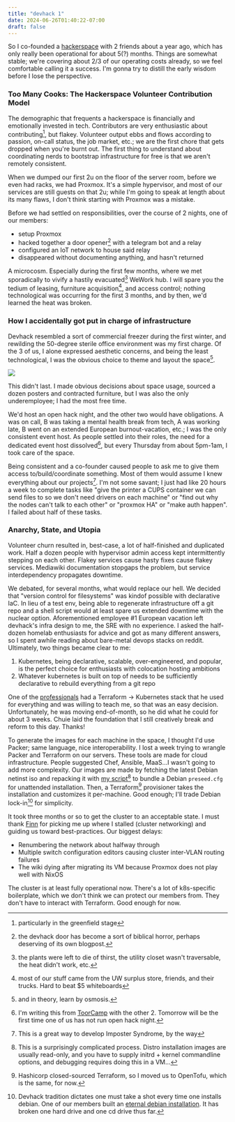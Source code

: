 ```yaml
---
title: "devhack 1"
date: 2024-06-26T01:40:22-07:00
draft: false
---
```


So I co-founded a [hackerspace](https://devhack.net) with 2 friends about a year ago, which has only really been operational for about 5(?) months. Things are somewhat stable; we're covering about 2/3 of our operating costs already, so we feel comfortable calling it a success. I'm gonna try to distill the early wisdom before I lose the perspective.

### Too Many Cooks: The Hackerspace Volunteer Contribution Model

The demographic that frequents a hackerspace is financially and emotionally invested in tech. Contributors are very enthusiastic about contributing[^1], but flakey. Volunteer output ebbs and flows according to passion, on-call status, the job market, etc.; we are the first chore that gets dropped when you're burnt out. The first thing to understand about coordinating nerds to bootstrap infrastructure for free is that we aren't remotely consistent.

When we dumped our first 2u on the floor of the server room, before we even had racks, we had Proxmox. It's a simple hypervisor, and most of our services are still guests on that 2u; while I'm going to speak at length about its many flaws, I don't think starting with Proxmox was a mistake.

Before we had settled on responsibilities, over the course of 2 nights, one of our members:
- setup Proxmox
- hacked together a door opener[^2] with a telegram bot and a relay
- configured an IoT network to house said relay
- disappeared without documenting anything, and hasn't returned

A microcosm. Especially during the first few months, where we met sporadically to vivify a hastily evacuated[^3] WeWork hub. I will spare you the tedium of leasing, furniture acquisition[^4], and access control; nothing technological was occurring for the first 3 months, and by then, we'd learned the heat was broken.

### How I accidentally got put in charge of infrastructure

Devhack resembled a sort of commercial freezer during the first winter, and rewilding the 50-degree sterile office environment was my first charge. Of the 3 of us, I alone expressed aesthetic concerns, and being the least technological, I was the obvious choice to theme and layout the space[^5].

![](https://media.githubusercontent.com/media/graevy/graevy.github.io/main/static/images/shibari.jpg)

This didn't last. I made obvious decisions about space usage, sourced a dozen posters and contracted furniture, but I was also the only underemployee; I had the most free time.

We'd host an open hack night, and the other two would have obligations. A was on call, B was taking a mental health break from tech, A was working late, B went on an extended European burnout-vacation, etc.; I was the only consistent event host. As people settled into their roles, the need for a dedicated event host dissolved[^6], but every Thursday from about 5pm-1am, I took care of the space.

Being consistent and a co-founder caused people to ask me to give them access to/build/coordinate something. Most of them would assume I knew everything about our projects[^10]. I'm not some savant; I just had like 20 hours a week to complete tasks like "give the printer a CUPS container we can send files to so we don't need drivers on each machine" or "find out why the nodes can't talk to each other" or "proxmox HA" or "make auth happen". I failed about half of these tasks.

### Anarchy, State, and Utopia

Volunteer churn resulted in, best-case, a lot of half-finished and duplicated work. Half a dozen people with hypervisor admin access kept intermittently stepping on each other. Flakey services cause hasty fixes cause flakey services. Mediawiki documentation stopgaps the problem, but service interdependency propagates downtime.

We debated, for several months, what would replace our hell. We decided that "version control for filesystems" was kindof possible with declarative IaC. In lieu of a test env, being able to regenerate infrastructure off a git repo and a shell script would at least spare us extended downtime with the nuclear option. Aforementioned employee #1 European vacation left devhack's infra design to me, the SRE with no experience. I asked the half-dozen homelab enthusiasts for advice and got as many different answers, so I spent awhile reading about bare-metal devops stacks on reddit. Ultimately, two things became clear to me:

1. Kubernetes, being declarative, scalable, over-engineered, and popular, is the perfect choice for enthusiasts with colocation hosting ambitions
2. Whatever kubernetes is built on top of needs to be sufficiently declarative to rebuild everything from a git repo

One of the [professionals](https://github.com/1lann) had a Terraform -> Kubernetes stack that he used for everything and was willing to teach me, so that was an easy decision. Unfortunately, he was moving end-of-month, so he did what he could for about 3 weeks. Chuie laid the foundation that I still creatively break and reform to this day. Thanks!

To generate the images for each machine in the space, I thought I'd use Packer; same language, nice interoperability. I lost a week trying to wrangle Packer and Terraform on our servers. These tools are made for cloud infrastructure. People suggested Chef, Ansible, MaaS...I wasn't going to add more complexity. Our images are made by fetching the latest Debian netinst iso and repacking it with [my script](https://github.com/graevy/debhack/blob/main/repack_mbr.sh)[^7] to bundle a Debian `preseed.cfg` for unattended installation. Then, a Terraform[^8] provisioner takes the installation and customizes it per-machine. Good enough; I'll trade Debian lock-in[^9] for simplicity.

It took three months or so to get the cluster to an acceptable state. I must thank [Finn](https://github.com/thefinn93) for picking me up where I stalled (cluster networking) and guiding us toward best-practices. Our biggest delays:
- Renumbering the network about halfway through
- Multiple switch configuration editors causing cluster inter-VLAN routing failures
- The wiki dying after migrating its VM because Proxmox does not play well with NixOS

The cluster is at least fully operational now. There's a lot of k8s-specific boilerplate, which we don't think we can protect our members from. They don't have to interact with Terraform. Good enough for now.


[^1]: particularly in the greenfield stage

[^2]: the devhack door has become a sort of biblical horror, perhaps deserving of its own blogpost.

[^3]: the plants were left to die of thirst, the utility closet wasn't traversable, the heat didn't work, etc. 

[^4]: most of our stuff came from the UW surplus store, friends, and their trucks. Hard to beat $5 whiteboards

[^5]: and in theory, learn by osmosis.

[^6]: I'm writing this from [ToorCamp](https://toorcamp.org) with the other 2. Tomorrow will be the first time one of us has not run open hack night.

[^7]: This is a surprisingly complicated process. Distro installation images are usually read-only, and you have to supply initrd + kernel commandline options, and debugging requires doing this in a VM...

[^8]: Hashicorp closed-sourced Terraform, so I moved us to OpenTofu, which is the same, for now.

[^9]: Devhack tradition dictates one must take a shot every time one installs debian. One of our members built an [eternal debian installation](https://github.com/Kansattica/DebianWomanEdition). It has broken one hard drive and one cd drive thus far.

[^10]: This is a great way to develop Imposter Syndrome, by the way